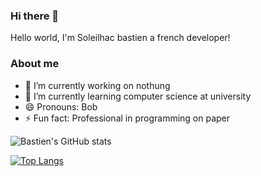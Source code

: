### Hi there 👋
Hello world, I'm Soleilhac bastien a french developer!
### About me
- 🔭 I’m currently working on nothung
- 🌱 I’m currently learning computer science at university
- 😄 Pronouns: Bob
- ⚡ Fun fact: Professional in programming on paper

![Bastien's GitHub stats](https://github-readme-stats.vercel.app/api?username=BobVentron&theme=codeSTACKr&show_icons=true)

[![Top Langs](https://github-readme-stats.vercel.app/api/top-langs/?username=BobVentron)](https://github.com/anuraghazra/github-readme-stats)

<!--
**BobVentron/BobVentron** is a ✨ _special_ ✨ repository because its `README.md` (this file) appears on your GitHub profile.

Here are some ideas to get you started:

- 🔭 I’m currently working on ...
- 🌱 I’m currently learning ...
- 👯 I’m looking to collaborate on ...
- 🤔 I’m looking for help with ...
- 💬 Ask me about ...
- 📫 How to reach me: ...
- 😄 Pronouns: ...
- ⚡ Fun fact: ...
-->
